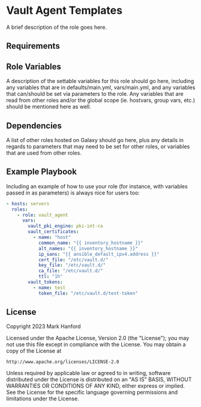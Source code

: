 Vault Agent Templates
=====================

A brief description of the role goes here.

Requirements
------------

Role Variables
--------------

A description of the settable variables for this role should go here, including any variables that are in defaults/main.yml, vars/main.yml, and any variables that can/should be set via parameters to the role. Any variables that are read from other roles and/or the global scope (ie. hostvars, group vars, etc.) should be mentioned here as well.

Dependencies
------------

A list of other roles hosted on Galaxy should go here, plus any details in regards to parameters that may need to be set for other roles, or variables that are used from other roles.

Example Playbook
----------------

Including an example of how to use your role (for instance, with variables passed in as parameters) is always nice for users too:

```yaml
- hosts: servers
  roles:
    - role: vault_agent
      vars:
        vault_pki_engine: pki-int-ca
        vault_certificates:
          - name: "host"
            common_name: "{{ inventory_hostname }}"
            alt_names: "{{ inventory_hostname }}"
            ip_sans: "{{ ansible_default_ipv4.address }}"
            cert_file: "/etc/vault.d/"
            key_file: "/etc/vault.d/"
            ca_file: "/etc/vault.d/"
            ttl: "1h"
        vault_tokens:
          - name: test
            token_file: "/etc/vault.d/test-token"
```

License
-------

Copyright 2023 Mark Hanford

Licensed under the Apache License, Version 2.0 (the "License");
you may not use this file except in compliance with the License.
You may obtain a copy of the License at

    http://www.apache.org/licenses/LICENSE-2.0

Unless required by applicable law or agreed to in writing, software
distributed under the License is distributed on an "AS IS" BASIS,
WITHOUT WARRANTIES OR CONDITIONS OF ANY KIND, either express or implied.
See the License for the specific language governing permissions and
limitations under the License.
